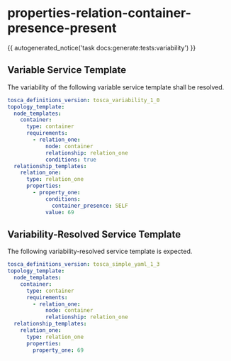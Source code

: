 # properties-relation-container-presence-present

{{ autogenerated_notice('task docs:generate:tests:variability') }}


## Variable Service Template

The variability of the following variable service template shall be resolved.

```yaml linenums="1"
tosca_definitions_version: tosca_variability_1_0
topology_template:
  node_templates:
    container:
      type: container
      requirements:
        - relation_one:
            node: container
            relationship: relation_one
            conditions: true
  relationship_templates:
    relation_one:
      type: relation_one
      properties:
        - property_one:
            conditions:
              container_presence: SELF
            value: 69
```




## Variability-Resolved Service Template

The following variability-resolved service template is expected.

```yaml linenums="1"
tosca_definitions_version: tosca_simple_yaml_1_3
topology_template:
  node_templates:
    container:
      type: container
      requirements:
        - relation_one:
            node: container
            relationship: relation_one
  relationship_templates:
    relation_one:
      type: relation_one
      properties:
        property_one: 69
```


